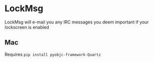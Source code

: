 # LockMsg

LockMsg will e-mail you any IRC messages you deem important if your lockscreen is enabled

## Mac
Requires ``pip install pyobjc-framework-Quartz``
